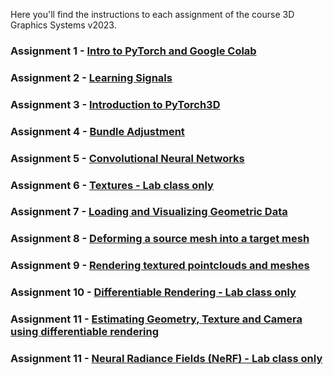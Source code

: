 Here you'll find the instructions to each assignment of the course 3D Graphics Systems v2023.

### Assignment 1 - [Intro to PyTorch and Google Colab](assignment1.md)

### Assignment 2 - [Learning Signals](assignment2.md)

### Assignment 3 - [Introduction to PyTorch3D](assignment3.md)

### Assignment 4 - [Bundle Adjustment](assignment4.md)

### Assignment 5 - [Convolutional Neural Networks](assignment5.md)

### Assignment 6 - [Textures - Lab class only](assignment6.md)

### Assignment 7 - [Loading and Visualizing Geometric Data](assignment7.md)

### Assignment 8 - [Deforming a source mesh into a target mesh](x_assignment6.md)

### Assignment 9 - [Rendering textured pointclouds and meshes](x_assignment7.md)

### Assignment 10 - [Differentiable Rendering - Lab class only](x_assignment8.md)

### Assignment 11 - [Estimating Geometry, Texture and Camera using differentiable rendering](x_assignment9.md)

### Assignment 11 - [Neural Radiance Fields (NeRF) - Lab class only](x_assignment10.md)
